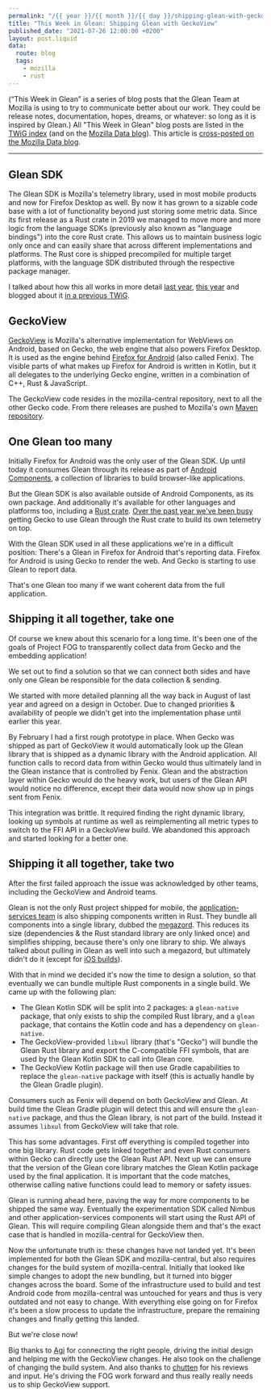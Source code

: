 ```yaml
---
permalink: "/{{ year }}/{{ month }}/{{ day }}/shipping-glean-with-geckoview"
title: "This Week in Glean: Shipping Glean with GeckoView"
published_date: "2021-07-26 12:00:00 +0200"
layout: post.liquid
data:
  route: blog
  tags:
    - mozilla
    - rust
---
```


(“This Week in Glean” is a series of blog posts that the Glean Team at Mozilla is using to try to communicate better about our work. They could be release notes, documentation, hopes, dreams, or whatever: so long as it is inspired by Glean.)
All "This Week in Glean" blog posts are listed in the [TWiG index](https://mozilla.github.io/glean/book/appendix/twig.html)
(and on the [Mozilla Data blog](https://blog.mozilla.org/data/category/glean/)).
This article is [cross-posted on the Mozilla Data blog][datablog].

---

## Glean SDK

The Glean SDK is Mozilla's telemetry library, used in most mobile products and now for Firefox Desktop as well.
By now it has grown to a sizable code base with a lot of functionality beyond just storing some metric data.
Since its first release as a Rust crate in 2019 we managed to move more and more logic from the language SDKs
(previously also known as "language bindings") into the core Rust crate.
This allows us to maintain business logic only once and can easily share that across different implementations and platforms.
The Rust core is shipped precompiled for multiple target platforms, with the language SDK distributed through the respective package manager.

I talked about how this all works in more detail
[last year](https://www.youtube.com/watch?v=j5rczOF7pzg),
[this year](https://www.youtube.com/watch?v=j5rczOF7pzg)
and blogged about it [in a previous TWiG][twig-crossplatform].

## GeckoView

[GeckoView][] is Mozilla's alternative implementation for WebViews on Android, based on Gecko, the web engine that also powers Firefox Desktop.
It is used as the engine behind [Firefox for Android][fenix] (also called Fenix).
The visible parts of what makes up Firefox for Android is written in Kotlin, but it all delegates to the underlying Gecko engine,
written in a combination of C++, Rust & JavaScript.

The GeckoView code resides in the mozilla-central repository, next to all the other Gecko code.
From there releases are pushed to Mozilla's own [Maven repository][maven-repo].

## One Glean too many

Initially Firefox for Android was the only user of the Glean SDK.
Up until today it consumes Glean through its release as part of [Android Components][ac], a collection of libraries to build browser-like applications.

But the Glean SDK is also available outside of Android Components, as its own package.
And additionally it's available for other languages and platforms too, including a [Rust crate][crate].
[Over the past year we've been busy][fog-report] getting Gecko to use Glean through the Rust crate to build its own telemetry on top.

With the Glean SDK used in all these applications we're in a difficult position:
There's a Glean in Firefox for Android that's reporting data.
Firefox for Android is using Gecko to render the web.
And Gecko is starting to use Glean to report data.

That's one Glean too many if we want coherent data from the full application.

## Shipping it all together, take one

Of course we knew about this scenario for a long time.
It's been one of the goals of Project FOG to transparently collect data from Gecko and the embedding application!

We set out to find a solution so that we can connect both sides and have only one Glean be responsible for the data collection & sending.

We started with more detailed planning all the way back in August of last year
and agreed on a design in October.
Due to changed priorities & availability of people we didn't get into the implementation phase until earlier this year.

By February I had a first rough prototype in place.
When Gecko was shipped as part of GeckoView it would automatically look up the Glean library that is shipped as a dynamic library with the Android application.
All function calls to record data from within Gecko would thus ultimately land in the Glean instance that is controlled by Fenix.
Glean and the abstraction layer within Gecko would do the heavy work, but users of the Glean API would notice no difference,
except their data would now show up in pings sent from Fenix.

This integration was brittle.
It required finding the right dynamic library, looking up symbols at runtime as well as reimplementing all metric types to switch to the FFI API in a GeckoView build.
We abandoned this approach and started looking for a better one.

## Shipping it all together, take two

After the first failed approach the issue was acknowledged by other teams, including the GeckoView and Android teams.

Glean is not the only Rust project shipped for mobile,
the [application-services team][as] is also shipping components written in Rust.
They bundle all components into a single library, dubbed the [megazord].
This reduces its size (dependencies & the Rust standard library are only linked once) and simplifies shipping, because there's only one library to ship.
We always talked about pulling in Glean as well into such a megazord, but ultimately didn't do it (except for [iOS builds][megazord-ios]).

With that in mind we decided it's now the time to design a solution, so that eventually we can bundle multiple Rust components in a single build.
We came up with the following plan:

* The Glean Kotlin SDK will be split into 2 packages: a `glean-native` package, that only exists to ship the compiled Rust library, and a `glean` package,
  that contains the Kotlin code and has a dependency on `glean-native`.
* The GeckoView-provided `libxul` library (that's "Gecko") will bundle the Glean Rust library and export the C-compatible FFI symbols,
  that are used by the Glean Kotlin SDK to call into Glean core.
* The GeckoView Kotlin package will then use Gradle capabilities to replace the `glean-native` package with itself (this is actually handle by the Glean Gradle plugin).

Consumers such as Fenix will depend on both GeckoView and Glean.
At build time the Glean Gradle plugin will detect this and will ensure the `glean-native` package, and thus the Glean library, is not part of the build.
Instead it assumes `libxul` from GeckoView will take that role.

This has some advantages.
First off everything is compiled together into one big library.
Rust code gets linked together and even Rust consumers within Gecko can directly use the Glean Rust API.
Next up we can ensure that the version of the Glean core library matches the Glean Kotlin package used by the final application.
It is important that the code matches, otherwise calling native functions could lead to memory or safety issues.

Glean is running ahead here, paving the way for more components to be shipped the same way.
Eventually the experimentation SDK called Nimbus and other application-services components will start using the Rust API of Glean.
This will require compiling Glean alongside them and that's the exact case that is handled in mozilla-central for GeckoView then.

Now the unfortunate truth is: these changes have not landed yet.
It's been implemented for both the Glean SDK and mozilla-central,
but also requires changes for the build system of mozilla-central.
Initially that looked like simple changes to adopt the new bundling,
but it turned into bigger changes across the board.
Some of the infrastructure used to build and test Android code from mozilla-central was untouched for years and thus is very outdated
and not easy to change.
With everything else going on for Firefox it's been a slow process to update the infrastructure, prepare the remaining changes and finally getting this landed.

But we're close now!

Big thanks to [Agi] for connecting the right people, driving the initial design and helping me with the GeckoView changes.
He also took on the challenge of changing the build system.
And also thanks to [chutten] for his reviews and input. He's driving the FOG work forward and thus really really needs us to ship GeckoView support.

[datablog]: https://blog.mozilla.org/data/2021/07/26/this-week-in-glean-shipping-glean-with-geckoview
[twig-crossplatform]: /2020/09/01/leveraging-rust-to-build-cross-platform-mobile-libraries/
[geckoview]: https://mozilla.github.io/geckoview/
[fenix]: https://github.com/mozilla-mobile/fenix/
[maven-repo]: https://maven.mozilla.org/maven2/
[ac]: https://github.com/mozilla-mobile/android-components/
[as]: https://github.com/mozilla/application-services
[crate]: https://crates.io/crates/glean
[fog-report]: https://blog.mozilla.org/data/2020/10/06/this-week-in-glean-fog-progress-report/
[megazord]: https://github.com/mozilla/application-services/blob/main/docs/design/megazords.md
[megazord-ios]: https://github.com/mozilla/application-services/tree/main/megazords/ios
[agi]: https://github.com/agi/
[chutten]: https://github.com/chutten
